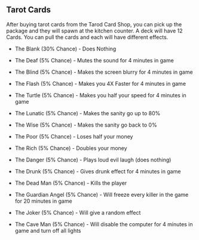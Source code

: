 ## Tarot Cards
After buying tarot cards from the Tarod Card Shop, you can pick up the package and they will spawn at the kitchen counter. A deck will have 12 Cards. You can pull the cards and each will have different effects.

* The Blank (30% Chance) - Does Nothing

* The Deaf (5% Chance) - Mutes the sound for 4 minutes in game
* The Blind (5% Chance) - Makes the screen blurry for 4 minutes in game
  
* The Flash (5% Chance) - Makes you 4X Faster for 4 minutes in game
* The Turtle (5% Chance) - Makes you half your speed for 4 minutes in game

* The Lunatic (5% Chance) - Makes the sanity go up to 80%
* The Wise (5% Chance) - Makes the sanity go back to 0%

* The Poor (5% Chance) - Loses half your money
* The Rich (5% Chance) - Doubles your money

* The Danger (5% Chance) - Plays loud evil laugh (does nothing)
* The Drunk (5% Chance) - Gives drunk effect for 4 minutes in game

* The Dead Man (5% Chance) - Kills the player 
* The Guardian Angel (5% Chance) - Will freeze every killer in the game for 20 minutes in game

* The Joker (5% Chance) - Will give a random effect 
* The Cave Man (5% Chance) - Will disable the computer for 4 minutes in game and turn off all lights
  
